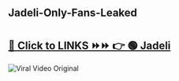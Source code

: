 
 ## Jadeli-Only-Fans-Leaked

# <h2><a href="https://clipsfans.com/Jadeli&ref=git">🔗 Click to LINKS ⏩⏩ 👉 🟢 Jadeli </a></h2>

<a href="https://clipsfans.com/Jadeli&ref=git" rel="nofollow" data-target="animated-image.originalLink"><img src="https://i.ibb.co.com/xMMVF88/686577567.gif" alt="Viral Video Original" style="max-width: 100%; display: inline-block;" data-target="animated-image.originalImage"></a>
